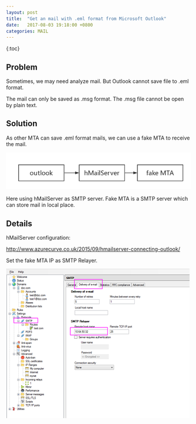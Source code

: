 ```yaml
---
layout: post
title:  "Get an mail with .eml format from Microsoft Outlook"
date:   2017-08-03 19:18:00 +0800
categories: MAIL
---
```


{:toc}

## Problem

Sometimes, we may need analyze mail. But Outlook cannot save file to .eml format. 

The mail can only be saved as .msg format. The .msg file cannot be open by plain text.

## Solution

As other MTA can save .eml format mails, we can use a fake MTA to receive the mail.

![](https://raw.githubusercontent.com/deniswu1202/jekyll_pages/master/pic/20170803.1.png)

Here using  hMailServer as SMTP server. Fake MTA is a SMTP server which can store mail in local place.

## Details

hMailServer configuration:

http://www.azurecurve.co.uk/2015/09/hmailserver-connecting-outlook/

Set the fake MTA IP as SMTP Relayer.

![](https://raw.githubusercontent.com/deniswu1202/jekyll_pages/master/pic/0803.png)


